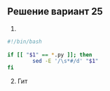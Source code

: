## Решение вариант 25 
1. 
```bash
#!/bin/bash
 
if [[ "$1" == *.py ]]; then
        sed -E '/\s*#/d' "$1"
fi
``` 
 2. Гит 
 ```bash
```
